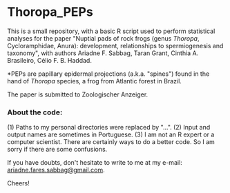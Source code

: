 # Thoropa_PEPs

This is a small repository, with a basic R script used to perform statistical analyses for the paper "Nuptial pads of rock frogs (genus <i>Thoropa</i>, Cycloramphidae, Anura): development, relationships to spermiogenesis and taxonomy", with authors Ariadne F. Sabbag, Taran Grant, Cinthia A. Brasileiro, Célio F. B. Haddad.

*PEPs are papillary epidermal projections (a.k.a. "spines") found in the hand of <i>Thoropa</i> species, a frog from Atlantic forest in Brazil.

The paper is submitted to Zoologischer Anzeiger.

### About the code:
(1) Paths to my personal directories were replaced by "...".
(2) Input and output names are sometimes in Portuguese.
(3) I am not an R expert or a computer scientist. There are certainly ways to do a better code. So I am sorry if there are some confusions.

If you have doubts, don't hesitate to write to me at my e-mail: ariadne.fares.sabbag@gmail.com.

Cheers!

